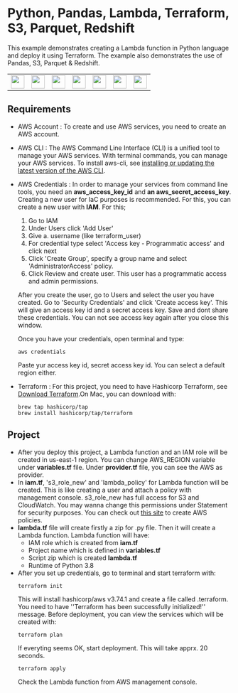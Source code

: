 # Python, Pandas, Lambda, Terraform, S3, Parquet, Redshift

This example demonstrates creating a Lambda function in Python language and deploy it using Terraform. The example also demonstrates the use of Pandas, S3, Parquet & Redshift.

<table>
  <tr>
    <td>
    <img src="https://upload.wikimedia.org/wikipedia/commons/thumb/c/c3/Python-logo-notext.svg/1200px-Python-logo-notext.svg.png" width="30"/>
    </td>
    <td>
    <img src="https://encrypted-tbn0.gstatic.com/images?q=tbn:ANd9GcT01Ctpf3nRjz7b9l-om2h2llNA0jL4d_MVtXXXHVF5mWIn5nyMXLgzYscFGZdbhf_LN8M&usqp=CAU" width="30"/>
    </td>
    <td>
    <img src="https://upload.wikimedia.org/wikipedia/commons/8/89/Half-Life_lambda_logo.svg" width="30"/>
    </td>
    <td>
    <img src="https://www.terraform.io/img/docs/tfe_logo.png" width="30"/>
    </td>
    <td>
    <img src="https://upload.wikimedia.org/wikipedia/commons/thumb/b/bc/Amazon-S3-Logo.svg/1200px-Amazon-S3-Logo.svg.png" width="30"/>
    </td>
    <td>
    <img src="https://i0.wp.com/blog.contactsunny.com/wp-content/uploads/2020/04/parquet_logo.jpeg" width="30"/>
    </td>
    <td>
    <img src="https://www.clipartmax.com/png/middle/200-2001778_redshift-amazon-redshift-logo.png" width="30"/>
    </td>
  </tr>
</table>

## Requirements

- AWS Account : To create and use AWS services, you need to create an AWS account.
- AWS CLI : The AWS Command Line Interface (CLI) is a unified tool to manage your AWS services. With terminal commands, you can manage your AWS services. To install aws-cli, see [installing or updating the latest version of the AWS CLI](https://docs.aws.amazon.com/cli/latest/userguide/getting-started-install.html).
- AWS Credentials : In order to manage your services from command line tools, you need an **aws_access_key_id** and **an aws_secret_access_key**. Creating a new user for IaC purposes is recommended. For this, you can create a new user with **IAM**. For this;

  1. Go to IAM
  2. Under Users click 'Add User'
  3. Give a. username (like terraform_user)
  4. For credential type select 'Access key - Programmatic access' and click next
  5. Click 'Create Group', specify a group name and select 'AdministratorAccess' policy.
  6. Click Review and create user. This user has a programmatic access and admin permissions.

  After you create the user, go to Users and select the user you have created. Go to 'Security Credentials' and click 'Create access key'. This will give an access key id and a secret access key. Save and dont share these credentials. You can not see access key again after you close this window.

  Once you have your credentials, open terminal and type:

  ```
  aws credentials
  ```

  Paste yur access key id, secret access key id. You can select a default region either.

- Terraform : For this project, you need to have Hashicorp Terraform, see [Download Terraform](https://www.terraform.io/downloads).On Mac, you can download with:
  ```
  brew tap hashicorp/tap
  brew install hashicorp/tap/terraform
  ```

## Project

- After you deploy this project, a Lambda function and an IAM role will be created in us-east-1 region. You can change AWS_REGION variable under **variables.tf** file. Under **provider.tf** file, you can see the AWS as provider.
- In **iam.tf**, 's3_role_new' and 'lambda_policy' for Lambda function will be created. This is like creating a user and attach a policy with management console. s3_role_new has full access for S3 and CloudWatch. You may wanna change this permissions under Statement for security purposes. You can check out [this site](https://awspolicygen.s3.amazonaws.com/policygen.html) to create AWS policies.
- **lambda.tf** file will create firstly a zip for .py file. Then it will create a Lambda function. Lambda function will have:
  - IAM role which is created from **iam.tf**
  - Project name which is defined in **variables.tf**
  - Script zip which is created **lambda.tf**
  - Runtime of Python 3.8
- After you set up credentials, go to terminal and start terraform with:
  ```
  terraform init
  ```
  This will install hashicorp/aws v3.74.1 and create a file called .terraform. You need to have ''Terraform has been successfully initialized!'' message.
  Before deployment, you can view the services which will be created with:
  ```
  terraform plan
  ```
  If everyting seems OK, start deployment. This will take apprx. 20 seconds.
  ```
  terraform apply
  ```
  Check the Lambda function from AWS management console.
